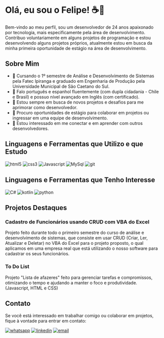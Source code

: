 # Olá, eu sou o Felipe! ☕👋

Bem-vindo ao meu perfil, sou um desenvolvedor de 24 anos apaixonado por tecnologia, mais especificamente pela área de desenvolvimento. Contribuo voluntariamente em alguns projetos de programação e estou desenvolvendo alguns projetos próprios, atualmente estou em busca da minha primeira oportunidade de estágio na área de desenvolvimento.

## Sobre Mim

- 🔭 Cursando o 1º semestre de Análise e Desenvolvimento de Sistemas pela Fatec Ipiranga e graduado em Engenharia de Produção pela Universidade Municipal de São Caetano do Sul.
- 🚀 Falo português e espanhol fluentemente (com dupla cidadania - Chile e Brasil) e possuo nível avançado em Inglês (com certificado).
- 🌱 Estou sempre em busca de novos projetos e desafios para me aprimorar como desenvolvedor.
- 💼 Procuro oportunidades de estágio para colaborar em projetos ou ingressar em uma equipe de desenvolvimento.
- 🤝 Estou interessado em me conectar e em aprender com outros desenvolvedores.

## Linguagens e Ferramentas que Utilizo e que Estudo

<div style="display: inline_block">
<img align="center" alt="html5" src="https://img.shields.io/badge/HTML5-E34F26?style=for-the-badge&logo=html5&logoColor=white"/>
<img align="center" alt="css3" src="https://img.shields.io/badge/CSS3-1572B6?style=for-the-badge&logo=css3&logoColor=white"/>
<img align="center" alt="Javascript" src="https://img.shields.io/badge/JavaScript-F7DF1E?style=for-the-badge&logo=javascript&logoColor=black"/>
<img align="center" alt="MySql" src="https://img.shields.io/badge/MySQL-005C84?style=for-the-badge&logo=mysql&logoColor=white"/>
<img align="center" alt="git" src="https://img.shields.io/badge/GIT-E44C30?style=for-the-badge&logo=git&logoColor=white"/>
</div>

## Linguagens e Ferramentas que Tenho Interesse

<div style="display: inline_block">
<img align="center" alt="C#" src="https://img.shields.io/badge/C%23-239120?style=for-the-badge&logo=c-sharp&logoColor=white"/>
<img align="center" alt="kotlin" src="https://img.shields.io/badge/Kotlin-0095D5?&style=for-the-badge&logo=kotlin&logoColor=white"/>
<img align="center" alt="python" src="https://img.shields.io/badge/Python-14354C?style=for-the-badge&logo=python&logoColor=white"/>
</div>

## Projetos Destaques

### Cadastro de Funcionários usando CRUD com VBA do Excel 
Projeto feito durante todo o primeiro semestre do curso de análise e desenvolvimento de sistemas, que consiste em usar CRUD (Criar, Ler, Atualizar e Deletar) no VBA do Excel para o projeto proposto, o qual aplicamos em uma empresa real que está utilizando o nosso software para cadastrar os seus funcionários.

### To Do List
Projeto "Lista de afazeres" feito para gerenciar tarefas e compromissos, otimizando o tempo e ajudando a manter o foco e produtividade. (Javascript, HTML e CSS)

## Contato

Se você está interessado em trabalhar comigo ou colaborar em projetos, fique à vontade para entrar em contato:

[![whatsapp](https://img.shields.io/badge/WhatsApp-25D366?style=for-the-badge&logo=whatsapp&logoColor=white)](https://wa.me/5511992550740)
[![linkedin](https://img.shields.io/badge/LinkedIn-0077B5?style=for-the-badge&logo=linkedin&logoColor=white)](https://www.linkedin.com/in/felipezanirato/)
[![email](https://img.shields.io/badge/Gmail-D14836?style=for-the-badge&logo=gmail&logoColor=white)](mailto:felipe.zanirato01@gmail.com)

